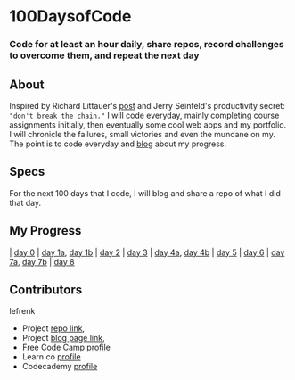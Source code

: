 # 100DaysofCode
### Code for at least an hour daily, share repos, record challenges to overcome them, and repeat the next day

## About
Inspired by Richard Littauer's [post](https://medium.com/@richlitt/100-days-of-code-5e9a4dc6d56b) and Jerry Seinfeld's productivity secret: `"don't break the chain."` I will code everyday, mainly completing course assignments initially, then eventually some cool web apps and my portfolio. I will chronicle the failures, small victories and even the mundane on my. The point is to code everyday and [blog](https://frenk.me) about my progress.

## Specs
For the next 100 days that I code, I will blog and share a repo of what I did that day.

## My Progress
|  [day 0](http://github.com/lefrenk/100DaysOfCode) | [day 1a](https://github.com/lefrenk/100DaysofCode/tree/master/automata), [day 1b](https://github.com/lefrenk/javascript-strings-lab-bootcamp-prep-000) | [day 2](https://github.com/lefrenk/javascript-intro-to-functions-lab-bootcamp-prep-000) | [day 3](https://github.com/lefrenk/javascript-arithmetic-lab-bootcamp-prep-000) | [day 4a](https://github.com/lefrenk/javascript-fix-the-scope-lab-bootcamp-prep-000), [day 4b](https://github.com/lefrenk/js-hoisting-readme-bootcamp-prep-000) | [day 5](https://github.com/lefrenk/javascript-arrays-bootcamp-prep-000) | [day 6](https://github.com/lefrenk/javascript-arrays-lab-bootcamp-prep-000) | [day 7a](https://github.com/lefrenk/javascript-objects-bootcamp-prep-000), [day 7b](https://github.com/lefrenk/javascript-objects-lab-bootcamp-prep-000) | [day 8](https://github.com/lefrenk/javascript-intro-to-looping-bootcamp-prep-000)

## Contributors
lefrenk
* Project [repo link](http://github.com/lefrenk/100DaysofCode), 
* Project [blog page link](http://frenk.me/blog),
* Free Code Camp [profile](https://www.freecodecamp.com/lefrenk)
* Learn.co [profile](https://learn.co/lefrenk)
* Codecademy [profile](https://www.codecademy.com/frenk)
